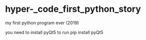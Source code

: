 # hyper-_code_first_python_story
my first python program ever (2019)


you need to install pyQt5 to run
pip install pyQt5

